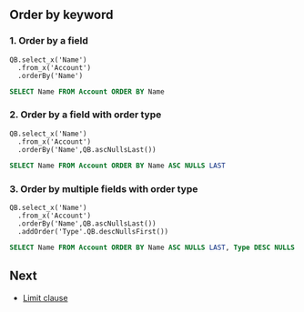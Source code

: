 ## Order by keyword

### 1. Order by a field
  ```apex
  QB.select_x('Name')
    .from_x('Account')
    .orderBy('Name')
  ```
  ```sql
  SELECT Name FROM Account ORDER BY Name
  ```
### 2. Order by a field with order type
  ```apex
  QB.select_x('Name')
    .from_x('Account')
    .orderBy('Name',QB.ascNullsLast())
  ```
  ```sql
  SELECT Name FROM Account ORDER BY Name ASC NULLS LAST
  ```
### 3. Order by multiple fields with order type  
  ```apex
  QB.select_x('Name')
    .from_x('Account')
    .orderBy('Name',QB.ascNullsLast())
    .addOrder('Type'.QB.descNullsFirst())
  ```
  ```sql
  SELECT Name FROM Account ORDER BY Name ASC NULLS LAST, Type DESC NULLS LAST
  ```

## Next

* [Limit clause](LIMIT.md) 
